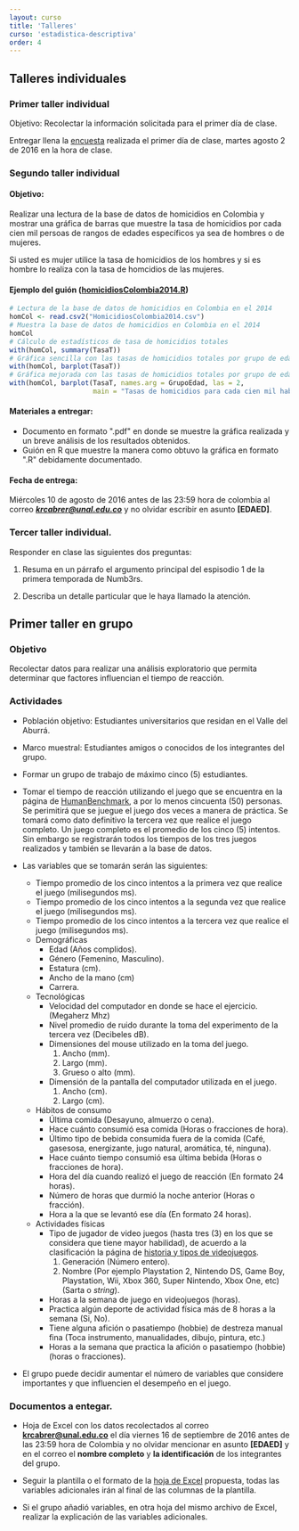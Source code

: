 ```yaml
---
layout: curso
title: 'Talleres'
curso: 'estadistica-descriptiva'
order: 4
---
```


## Talleres individuales

### Primer taller individual

Objetivo: Recolectar la información solicitada para el primer día de clase.

Entregar llena la [encuesta](./documentos/Encuesta201602.pdf) realizada el primer día de clase, martes
agosto 2 de 2016 en la hora de clase.


### Segundo taller individual

#### Objetivo:

Realizar una lectura de la base de datos de homicidios en Colombia
y mostrar una gráfica de barras que muestre la tasa de homicidios por
cada cien mil persoas de rangos de edades específicos ya sea de hombres o
de mujeres.

Si usted es mujer utilice la tasa de homicidios de los hombres y si es hombre
lo realiza con la tasa de homcidios de las mujeres.

#### Ejemplo del guión ([homicidiosColombia2014.R](./guiones/HomicidiosColombia2014.R))

```r
# Lectura de la base de datos de homicidios en Colombia en el 2014
homCol <- read.csv2("HomicidiosColombia2014.csv")
# Muestra la base de datos de homicidios en Colombia en el 2014
homCol
# Cálculo de estadísticos de tasa de homicidios totales
with(homCol, summary(TasaT))
# Gráfica sencilla con las tasas de homicidios totales por grupo de edad
with(homCol, barplot(TasaT))
# Gráfica mejorada con las tasas de homicidios totales por grupo de edad
with(homCol, barplot(TasaT, names.arg = GrupoEdad, las = 2,
                     main = "Tasas de homicidios para cada cien mil habitantes"))     
```

#### Materiales a entregar:

 + Documento en formato ".pdf" en donde se muestre la gráfica realizada y
   un breve análisis de los resultados obtenidos.
 + Guión en R que muestre la manera como obtuvo la gráfica en formato ".R"
   debidamente documentado.

#### Fecha de entrega:

Miércoles 10 de agosto de 2016 antes de las 23:59 hora de colombia al correo
***krcabrer@unal.edu.co*** y no olvidar escribir en asunto **[EDAED]**.

### Tercer taller individual.

Responder en clase las siguientes dos preguntas:

1. Resuma en un párrafo el argumento principal del espisodio 1 de
   la primera temporada de Numb3rs.

2. Describa un detalle particular que le haya llamado la atención.   

## Primer taller en grupo

### Objetivo
Recolectar datos para realizar una análisis exploratorio que permita
determinar que factores influencian el tiempo de reacción.

### Actividades

 - Población objetivo: Estudiantes universitarios que residan en
   el Valle del Aburrá.
 - Marco muestral: Estudiantes amigos o conocidos de los integrantes
   del grupo.
 - Formar un grupo de trabajo de máximo cinco (5) estudiantes.
 - Tomar el tiempo de reacción utilizando el juego que se encuentra
   en la página de [HumanBenchmark](http://www.humanbenchmark.com/tests/reactiontime),
   a por lo menos cincuenta (50) personas.
   Se perimitirá que se juegue el juego dos veces a manera de práctica.
   Se tomará como dato definitivo la tercera vez que realice el juego completo.
   Un juego completo es el promedio de los cinco (5) intentos.
   Sin embargo se registrarán todos los tiempos de los tres juegos realizados y
   también se llevarán a la base de datos.

 - Las variables que se tomarán serán las siguientes:
   + Tiempo promedio de los cinco intentos a la primera vez que realice el juego
     (milisegundos ms).
   + Tiempo promedio de los cinco intentos a la segunda vez que realice el juego
       (milisegundos ms).  
   + Tiempo promedio de los cinco intentos a la tercera vez que realice el juego
         (milisegundos ms).       
   + Demográficas
     * Edad (Años complidos).
     * Género (Femenino, Masculino).
     * Estatura (cm).
     * Ancho de la mano (cm)
     * Carrera.     
   + Tecnológicas
     * Velocidad del computador en donde se hace el ejercicio. (Megaherz Mhz)
     * Nivel promedio de ruido durante la toma del experimento de la tercera vez
       (Decibeles dB).
     * Dimensiones del mouse utilizado en la toma del juego.
       1. Ancho (mm).
       2. Largo (mm).
       3. Grueso o alto (mm).
     * Dimensión de la pantalla del computador utilizada en el juego.
       1. Ancho (cm).
       2. Largo (cm).
   + Hábitos de consumo
     * Última comida (Desayuno, almuerzo o cena).
     * Hace cuánto consumió esa comida (Horas o fracciones de hora).
     * Último tipo de bebida consumida fuera de la comida
       (Café, gasesosa, energizante, jugo natural, aromática, té, ninguna).
     * Hace cuánto tiempo consumió esa última bebida (Horas o fracciones de hora).
     * Hora del día cuando realizó el juego de reacción (En formato 24 horas).
     * Número de horas que durmió la noche anterior (Horas o fracción).
     * Hora a la que se levantó ese día (En formato 24 horas).
   + Actividades físicas
     * Tipo de jugador de video juegos (hasta tres (3) en los que se considera que
       tiene mayor habilidad), de acuerdo a la clasificación la página de [historia y tipos de videojuegos](http://listas.20minutos.es/lista/todas-las-consolas-de-la-historia-videoconsolas-de-todas-las-generaciones-301580/).
       1. Generación (Número entero).
       2. Nombre (Por ejemplo Playstation 2, Nintendo DS, Game Boy, Playstation,
         Wii, Xbox 360, Super Nintendo, Xbox One, etc) (Sarta o *string*).
     * Horas a la semana de juego en videojuegos (horas).
     * Practica algún deporte de actividad física más de 8 horas a la semana (Si, No).
     * Tiene alguna afición o pasatiempo (hobbie) de destreza manual fina
       (Toca instrumento, manualidades, dibujo, pintura, etc.)
     * Horas a la semana que practica la afición o pasatiempo (hobbie) (horas o fracciones).

 - El grupo puede decidir aumentar el número de variables que considere importantes
   y que influencien el desempeño en el juego.

### Documentos a entegar.

   - Hoja de Excel con los datos recolectados al correo **krcabrer@unal.edu.co**
   el día viernes 16 de septiembre de 2016 antes de las 23:59 hora de Colombia y
   no olvidar mencionar en asunto **[EDAED]** y en el correo el **nombre completo** y
   **la identificación** de los integrantes del grupo.

   -  Seguir la plantilla o el formato de la
      [hoja de Excel](./basesdedatos/TiempoReacción.xlsx) propuesta, todas las
      variables adicionales irán al final de las columnas de la plantilla.

   - Si el grupo añadió variables, en otra hoja del mismo archivo de Excel,
      realizar la explicación de las variables adicionales.  
